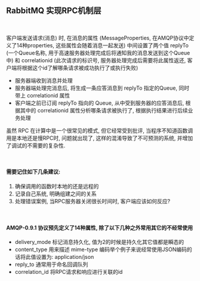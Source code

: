 
## RabbitMQ 实现RPC机制层

<br/>

客户端发送请求(消息) 时, 在消息的属性 (MessageProperties, 在AMQP协议中定义了14种properties, 这些属性会随着消息一起发送) 中间设置了两个值 replyTo (一个Queue名称, 用于高速服务器处理完成后将通知我的消息发送到这个Queue中) 和 correlationid (此次请求的标识号, 服务器处理完成后需要将此属性返还, 客户端将根据这个id了解哪条请求被成功执行了或执行失败)

* 服务器端收到消息并处理
* 服务器端处理完消息后, 将生成一条应答消息到 replyTo 指定的Queue, 同时带上 correlationid 属性
* 客户端之前已订阅 replyTo 指向的 Queue, 从中受到服务器的应答消息后, 根据其中的 correlationid 属性分析哪条请求被执行了, 根据执行结果进行后续业务处理

虽然 RPC 在计算中是一个很常见的模式, 但它经常受到批评, 当程序不知道函数调用是本地还是慢RPC时, 问题就出现了, 这样的混淆导致了不可预测的系统, 并增加了调试的不需要的复杂性.

<br/>

#### 需要记住如下几条建议:
1) 确保调用的函数时本地的还是远程的
2) 记录自己系统, 明确组建之间的关系
3) 处理错误案例, 当RPC服务器关闭很长时间时, 客户端应该如何反应?

<br/>

#### AMQP-0.9.1 协议预先定义了14种属性, 除了以下几种之外常用其它的不经常使用
* delivery_mode 标记消息持久化, 值为2的时候是持久化其它值都是瞬态的
* content_type 用来描述 mime-type 编码举个例子来说经常使用JSON编码的话将此值设置为: application/json
* reply_to 通常用于命名回调队列
* correlation_id 将RPC请求和响应进行关联的id
